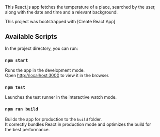 This React.js app fetches the temperature of a place, searched by the user, along with the date and time and a relevant background.

This project was bootstrapped with [Create React App]

## Available Scripts
In the project directory, you can run:

### `npm start`
Runs the app in the development mode.<br />
Open [http://localhost:3000](http://localhost:3000) to view it in the browser.

### `npm test`
Launches the test runner in the interactive watch mode.<br />

### `npm run build`
Builds the app for production to the `build` folder.<br />
It correctly bundles React in production mode and optimizes the build for the best performance.
